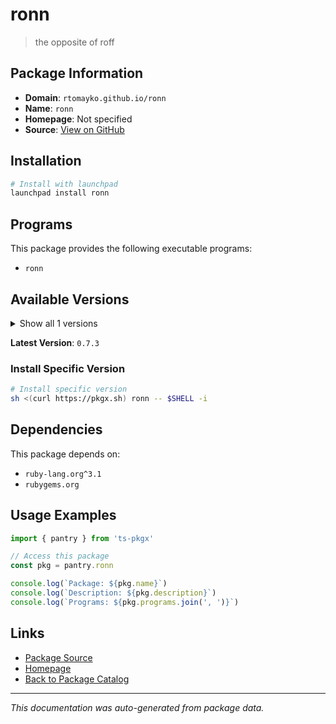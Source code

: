 # ronn

> the opposite of roff

## Package Information

- **Domain**: `rtomayko.github.io/ronn`
- **Name**: `ronn`
- **Homepage**: Not specified
- **Source**: [View on GitHub](https://github.com/pkgxdev/pantry/tree/main/projects/rtomayko.github.io/ronn/package.yml)

## Installation

```bash
# Install with launchpad
launchpad install ronn
```

## Programs

This package provides the following executable programs:

- `ronn`

## Available Versions

<details>
<summary>Show all 1 versions</summary>

- `0.7.3`

</details>

**Latest Version**: `0.7.3`

### Install Specific Version

```bash
# Install specific version
sh <(curl https://pkgx.sh) ronn -- $SHELL -i
```

## Dependencies

This package depends on:

- `ruby-lang.org^3.1`
- `rubygems.org`

## Usage Examples

```typescript
import { pantry } from 'ts-pkgx'

// Access this package
const pkg = pantry.ronn

console.log(`Package: ${pkg.name}`)
console.log(`Description: ${pkg.description}`)
console.log(`Programs: ${pkg.programs.join(', ')}`)
```

## Links

- [Package Source](https://github.com/pkgxdev/pantry/tree/main/projects/rtomayko.github.io/ronn/package.yml)
- [Homepage](#)
- [Back to Package Catalog](../../../package-catalog.md)

---

*This documentation was auto-generated from package data.*
